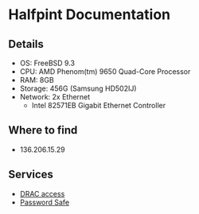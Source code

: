 # Halfpint Documentation

## Details

- OS: FreeBSD 9.3
- CPU: AMD Phenom(tm) 9650 Quad-Core Processor
- RAM: 8GB
- Storage: 456G (Samsung HD502IJ)
- Network: 2x Ethernet
  - Intel 82571EB Gigabit Ethernet Controller

## Where to find

- 136.206.15.29

## Services

- [DRAC access](/procedures/dracaccess)
- [Password Safe](/procedures/pwsafe)
